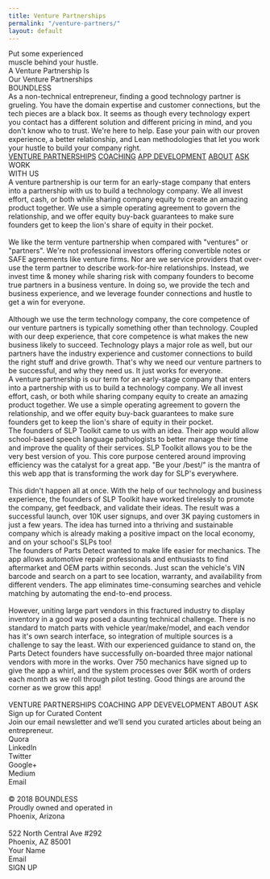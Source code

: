 ```yaml
---
title: Venture Partnerships
permalink: "/venture-partners/"
layout: default
---
```


<div style="position:relative; margin:auto;">
<div class="rectangle"></div>
<div class="rectangle1"></div>
<div class="rectanglecopy"></div>
<div class="putsomeexperienced">
Put some experienced<br />muscle behind your hustle.
</div>
<div class="aventurepartnershi">A Venture Partnership Is</div>
<div class="ourventurepartners">Our Venture Partnerships</div>
<div class="boundless">BOUNDLESS</div>
<div class="asanontechnicale">
As a non-technical entrepreneur, finding a good technology partner is
grueling. You have the  domain expertise and customer connections, but the
tech pieces are a black box. It seems as though every technology expert
you contact has a different solution and different pricing in mind, and
you don't know who to trust. We're here to help. Ease your pain with our
proven experience, a better relationship, and Lean methodologies that let
you work your hustle to build your company right.
</div>
<div class="venturepartnerships1">
<a href="/venture-partners">VENTURE PARTNERSHIPS</a>
<a href="/coaching">COACHING</a>
<a href="/development">APP DEVELOPMENT</a>
<a href="#wevebeenbuilding">ABOUT</a>
<a href="#askboundlesscopy">ASK</a>
</div>
<div class="rectanglecopy3"></div>
<div class="workwithus">WORK<br />WITH US</div>
<div class="aventurepartnershi1">
A venture partnership is our term for an early-stage company that enters
into a partnership with us to build a technology company. We all invest
effort, cash, or both while sharing company equity to create an amazing
product together. We use a simple operating agreement to govern the
relationship, and we offer equity buy-back guarantees to make sure
founders get to keep the lion's share of equity in their pocket.<br /><br />We
like the term venture partnership when compared with "ventures" or
"partners". We're not professional investors offering convertible notes or
SAFE agreements like venture firms. Nor are we service providers that
over-use the term partner to describe work-for-hire relationships.
Instead, we invest time &amp; money while sharing risk with company
founders to become true partners in a business venture. In doing so, we
provide the tech and business experience, and we leverage founder
connections and hustle to get a win for everyone.<br /><br />Although we
use the term technology company, the core competence of our venture
partners is typically something other than technology. Coupled with our
deep experience, that core competence is what makes the new business
likely to succeed. Technology plays a major role as well, but our partners
have the industry experience and customer connections to build the right
stuff and drive growth. That's why we need our venture partners to be
successful, and why they need us. It just works for everyone.
</div>
<div class="aventurepartnershi2">
A venture partnership is our term for an early-stage company that enters
into a partnership with us to build a technology company. We all invest
effort, cash, or both while sharing company equity to create an amazing
product together. We use a simple operating agreement to govern the
relationship, and we offer equity buy-back guarantees to make sure
founders get to keep the lion's share of equity in their pocket.
</div>
<div class="thefoundersofslp">
The founders of SLP Toolkit came to us with an idea. Their app would allow
school-based speech language pathologists to better manage their time and
improve the quality of their services. SLP Toolkit allows you to be the
very best version of you. This core purpose centered around improving
efficiency was the catalyst for a great app. "Be your /best/" is the
mantra of this web app that is transforming the work day for SLP's
everywhere.<br /><br />This didn't happen all at once. With the help of
our technology and business experience, the founders of SLP Toolkit have
worked tirelessly to promote the company, get feedback, and validate their
ideas. The result was a successful launch, over 10K user signups, and over
3K paying customers in just a few years. The idea has turned into a
thriving and sustainable company which is already making a positive impact
on the local economy, and on your school's SLPs too!
</div>
<div class="thefoundersofpart">
The founders of Parts Detect wanted to make life easier for mechanics. The
app allows automotive repair professionals and enthusiasts to find
aftermarket and OEM parts within seconds. Just scan the vehicle's VIN
barcode and search on a part to see location, warranty, and availability
from different venders. The app eliminates time-consuming searches and
vehicle matching by automating the end-to-end process.<br /><br />However,
uniting large part vendors in this fractured industry to display inventory
in a good way posed a daunting technical challenge. There is no standard
to match parts with vehicle year/make/model, and each vendor has it's own
search interface, so integration of multiple sources is a challenge to say
the least. With our experienced guidance to stand on, the Parts Detect
founders have successfully on-boarded three major national vendors with
more in the works. Over 750 mechanics have signed up to give the app a
whirl, and the system processes over $6K worth of orders each month as we
roll through pilot testing. Good things are around the corner as we grow
this app!
</div>
<img
anima-src="./img/venture-partnerships-line-copy-6.png"
class="linecopy5"
src="data:image/gif;base64,R0lGODlhAQABAIAAAP///wAAACH5BAEAAAAALAAAAAABAAEAAAICRAEAOw=="
/>
<img
anima-src="./img/venture-partnerships-line-copy-6.png"
class="linecopy8"
src="data:image/gif;base64,R0lGODlhAQABAIAAAP///wAAACH5BAEAAAAALAAAAAABAAEAAAICRAEAOw=="
/>
<img
anima-src="./img/venture-partnerships-bitmap.png"
class="bitmap"
src="data:image/gif;base64,R0lGODlhAQABAIAAAP///wAAACH5BAEAAAAALAAAAAABAAEAAAICRAEAOw=="
/>
<img
anima-src="./img/venture-partnerships-line-copy-7@2x.png"
class="linecopy7"
src="data:image/gif;base64,R0lGODlhAQABAIAAAP///wAAACH5BAEAAAAALAAAAAABAAEAAAICRAEAOw=="
/>
<img
anima-src="./img/venture-partnerships-line-copy-6.png"
class="linecopy6"
src="data:image/gif;base64,R0lGODlhAQABAIAAAP///wAAACH5BAEAAAAALAAAAAABAAEAAAICRAEAOw=="
/>
<div class="venturepartnershipscopy2">
VENTURE PARTNERSHIPS  COACHING  APP DEVEVELOPMENT  ABOUT  ASK
</div>
<div class="signupforcuratedcopy">Sign up for Curated Content</div>
<div class="joinouremailnewslcopy">
Join our email newsletter and we’ll send you curated articles about being
an entrepreneur.
</div>
<div class="quoralinkedintwittcopy2">
Quora<br />LinkedIn<br />Twitter<br />Google+<br />Medium<br />Email
</div>
<img
anima-src="./img/coaching-rectangle-copy-7@2x.png"
class="rectanglecopy7"
src="data:image/gif;base64,R0lGODlhAQABAIAAAP///wAAACH5BAEAAAAALAAAAAABAAEAAAICRAEAOw=="
/>
<img
anima-src="./img/home-rectangle-copy-6.png"
class="rectanglecopy8"
src="data:image/gif;base64,R0lGODlhAQABAIAAAP///wAAACH5BAEAAAAALAAAAAABAAEAAAICRAEAOw=="
/>
<div class="a2512018boundlessprocopy2">
© 2018 BOUNDLESS<br />Proudly owned and operated in<br />Phoenix,
Arizona<br /><br />522 North Central Ave #292<br />Phoenix, AZ 85001
</div>
<div class="yournamecopy2">Your Name</div>
<div class="emailcopy2">Email</div>
<div class="groupcopy2">
<div class="rectanglecopy31"></div>
<div class="signup">SIGN UP</div>
</div>
<div class="group33">
<img anima-src="./img/venture-partnerships-fill-1@2x.png"
class="fill1"
src="data:image/gif;base64,R0lGODlhAQABAIAAAP///wAAACH5BAEAAAAALAAAAAABAAEAAAICRAEAOw=="
/>
<div class="group5">
<img
anima-src="./img/venture-partnerships-group-5@2x.png"
class="group51"
src="data:image/gif;base64,R0lGODlhAQABAIAAAP///wAAACH5BAEAAAAALAAAAAABAAEAAAICRAEAOw=="
/>
</div>
<div class="group8">
<img
anima-src="./img/venture-partnerships-group-8@2x.png"
class="group81"
src="data:image/gif;base64,R0lGODlhAQABAIAAAP///wAAACH5BAEAAAAALAAAAAABAAEAAAICRAEAOw=="
/>
</div>
<img
anima-src="./img/venture-partnerships-fill-9@2x.png"
class="fill9"
src="data:image/gif;base64,R0lGODlhAQABAIAAAP///wAAACH5BAEAAAAALAAAAAABAAEAAAICRAEAOw=="
/>
<img
anima-src="./img/venture-partnerships-fill-11@2x.png"
class="fill11"
src="data:image/gif;base64,R0lGODlhAQABAIAAAP///wAAACH5BAEAAAAALAAAAAABAAEAAAICRAEAOw=="
/>
<img
anima-src="./img/venture-partnerships-fill-13@2x.png"
class="fill13"
src="data:image/gif;base64,R0lGODlhAQABAIAAAP///wAAACH5BAEAAAAALAAAAAABAAEAAAICRAEAOw=="
/>
<img
anima-src="./img/venture-partnerships-fill-15@2x.png"
class="fill15"
src="data:image/gif;base64,R0lGODlhAQABAIAAAP///wAAACH5BAEAAAAALAAAAAABAAEAAAICRAEAOw=="
/>
<img
anima-src="./img/venture-partnerships-fill-17@2x.png"
class="fill17"
src="data:image/gif;base64,R0lGODlhAQABAIAAAP///wAAACH5BAEAAAAALAAAAAABAAEAAAICRAEAOw=="
/>
<img
anima-src="./img/venture-partnerships-fill-19@2x.png"
class="fill19"
src="data:image/gif;base64,R0lGODlhAQABAIAAAP///wAAACH5BAEAAAAALAAAAAABAAEAAAICRAEAOw=="
/>
<img
anima-src="./img/venture-partnerships-fill-21@2x.png"
class="fill21"
src="data:image/gif;base64,R0lGODlhAQABAIAAAP///wAAACH5BAEAAAAALAAAAAABAAEAAAICRAEAOw=="
/>
<img
anima-src="./img/venture-partnerships-fill-23@2x.png"
class="fill23"
src="data:image/gif;base64,R0lGODlhAQABAIAAAP///wAAACH5BAEAAAAALAAAAAABAAEAAAICRAEAOw=="
/>
<img
anima-src="./img/venture-partnerships-fill-25@2x.png"
class="fill25"
src="data:image/gif;base64,R0lGODlhAQABAIAAAP///wAAACH5BAEAAAAALAAAAAABAAEAAAICRAEAOw=="
/>
<img
anima-src="./img/venture-partnerships-fill-27@2x.png"
class="fill27"
src="data:image/gif;base64,R0lGODlhAQABAIAAAP///wAAACH5BAEAAAAALAAAAAABAAEAAAICRAEAOw=="/>
<img
anima-src="./img/venture-partnerships-fill-29@2x.png"
class="fill29"
src="data:image/gif;base64,R0lGODlhAQABAIAAAP///wAAACH5BAEAAAAALAAAAAABAAEAAAICRAEAOw=="
/>
<img
anima-src="./img/venture-partnerships-fill-31@2x.png"
class="fill31"
src="data:image/gif;base64,R0lGODlhAQABAIAAAP///wAAACH5BAEAAAAALAAAAAABAAEAAAICRAEAOw=="
/>
</div>
</div>
